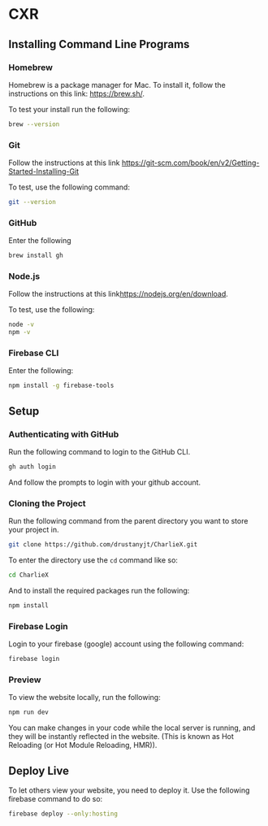 # CXR

## Installing Command Line Programs

### Homebrew
Homebrew is a package manager for Mac. To install it, follow the instructions on this link: <https://brew.sh/>.

To test your install run the following:
```bash
brew --version
```

### Git
Follow the instructions at this link <https://git-scm.com/book/en/v2/Getting-Started-Installing-Git>

To test, use the following command:

```bash
git --version
```

### GitHub
Enter the following

```bash
brew install gh
```

### Node.js
Follow the instructions at this link<https://nodejs.org/en/download>.

To test, use the following:
```bash
node -v
npm -v
```

### Firebase CLI
Enter the following:

```bash
npm install -g firebase-tools
```

## Setup

### Authenticating with GitHub

Run the following command to login to the GitHub CLI.

```bash
gh auth login
```

And follow the prompts to login with your github account.

### Cloning the Project

Run the following command from the parent directory you want to store your project in.
```bash
git clone https://github.com/drustanyjt/CharlieX.git
```
To enter the directory use the `cd` command like so:

```bash
cd CharlieX
```

And to install the required packages run the following:

```bash
npm install
```

### Firebase Login

Login to your firebase (google) account using the following command:

```bash
firebase login
```

### Preview

To view the website locally, run the following:

```bash
npm run dev 
```

You can make changes in your code while the local server is running, and they will be instantly reflected in the website.
(This is known as Hot Reloading (or Hot Module Reloading, HMR)).

## Deploy Live

To let others view your website, you need to deploy it. Use the following firebase command to do so:

```bash
firebase deploy --only:hosting
```
